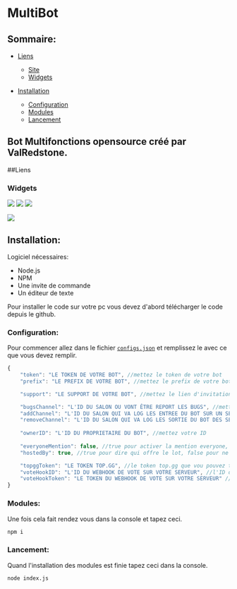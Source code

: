 # MultiBot

## Sommaire:
- [Liens](https://github.com/ValRedstone/MultiBot/blob/main/README.md#liens)
  - [Site](http://beta.projectheberg.fr:20251)
  - [Widgets](https://github.com/ValRedstone/MultiBot/blob/main/README.md#widgets)

- [Installation](https://github.com/ValRedstone/MultiBot/blob/main/README.md#installation)
  - [Configuration](https://github.com/ValRedstone/MultiBot/blob/main/README.md#configuration)
  - [Modules](https://github.com/ValRedstone/MultiBot/blob/main/README.md#modules)
  - [Lancement](https://github.com/ValRedstone/MultiBot/blob/main/README.md#lancement)

## Bot Multifonctions opensource créé par ValRedstone.

##Liens


### Widgets

[![](https://top.gg/api/widget/status/804289381141446666.svg)](https://top.gg/bot/804289381141446666)
[![](https://top.gg/api/widget/servers/804289381141446666.svg)](https://top.gg/bot/804289381141446666)
[![](https://img.shields.io/badge/discord.js-v12.5.3-blue.svg?logo=npm)](https://github.com/discordjs)

[![](https://top.gg/api/widget/804289381141446666.svg)](https://top.gg/bot/804289381141446666)

## Installation:

  Logiciel nécessaires:
  - Node.js
  - NPM
  - Une invite de commande
  - Un éditeur de texte

Pour installer le code sur votre pc vous devez d'abord télécharger le code depuis le github.

### Configuration:

Pour commencer allez dans le fichier [`configs.json`](https://github.com/ValRedstone/MultiBot/blob/main/settings/configs.json) et remplissez le avec ce que vous devez remplir.

```js
{
    "token": "LE TOKEN DE VOTRE BOT", //mettez le token de votre bot
    "prefix": "LE PREFIX DE VOTRE BOT", //mettez le prefix de votre bot

    "support": "LE SUPPORT DE VOTRE BOT", //mettez le lien d'invitation du support de votre bot

    "bugsChannel": "L'ID DU SALON OU VONT ÊTRE REPORT LES BUGS", //mettez l'ID du channel où vont être report les bugs du bot
    "addChannel": "L'ID DU SALON QUI VA LOG LES ENTREE DU BOT SUR UN SERVEUR", //mettez l'ID du channel ou le message du bot va être envoyé quand il rejoint un serveur
    "removeChannel": "L'ID DU SALON QUI VA LOG LES SORTIE DU BOT DES SERVEUR", //mettez l'ID du channel ou le message du bot va être envoyé quand il quitte un serveur
    
    "ownerID": "L'ID DU PROPRIETAIRE DU BOT", //mettez votre ID
    
    "everyoneMention": false, //true pour activer la mention everyone, false pour désactiver la mention everyone
    "hostedBy": true, //true pour dire qui offre le lot, false pour ne pas dire qui offre le lot

    "topggToken": "LE TOKEN TOP.GG", //le token top.gg que vou pouvez trouver dans les configurations de votre robot
    "voteHookID": "L'ID DU WEBHOOK DE VOTE SUR VOTRE SERVEUR", //l'ID du webhook de vote sur votre discord
    "voteHookToken": "LE TOKEN DU WEBHOOK DE VOTE SUR VOTRE SERVEUR" //le toekn de webhook de vote sur votre discord
}
```

### Modules:

Une fois cela fait rendez vous dans la console et tapez ceci.

```md
npm i
```

### Lancement:

Quand l'installation des modules est finie tapez ceci dans la console.

```md
node index.js
```
